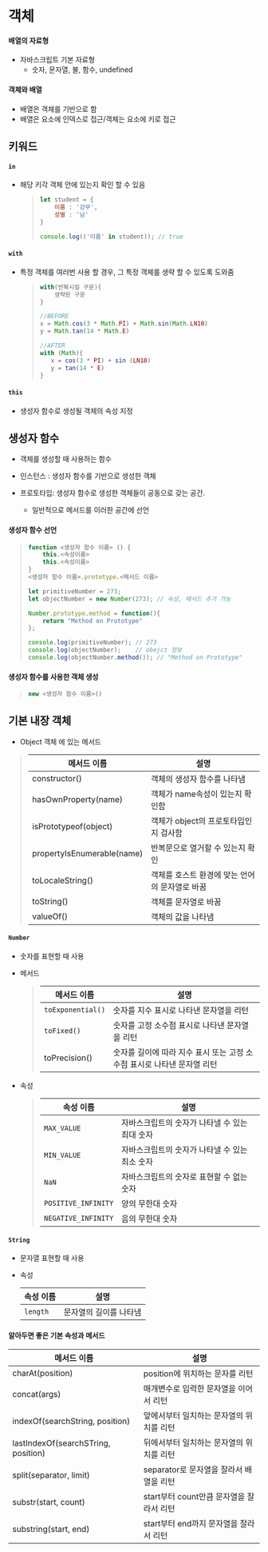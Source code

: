 # 객체
#### 배열의 자료형

- 자바스크립트 기본 자료형
  - 숫자, 문자열, 불, 함수, undefined



#### 객체와 배열

- 배열은 객체를 기반으로 함
- 배열은 요소에 인덱스로 접근/객체는 요소에 키로 접근



## 키워드

#### `in`

* 해당 키각 객체 안에 있는지 확인 할 수 있음

  > ```javascript
  > let student = {
  >     이름 : '강무',
  >     성별 : '남'
  > }
  > 
  > console.log(('이름' in student)); // true
  > ```

  

#### `with`

- 특정 객체를 여러번 사용 할 경우, 그 특정 객체를 생략 할 수 있도록 도와줌

  > ```javascript
  > with(반복시킬 구문){
  >     생략된 구문
  > }
  > ```
  >
  > ```javascript
  > //BEFORE
  > x = Math.cos(3 * Math.PI) + Math.sin(Math.LN10) 
  > y = Math.tan(14 * Math.E)
  > 
  > //AFTER
  > with (Math){
  >    x = cos(3 * PI) + sin (LN10)  
  >    y = tan(14 * E)
  > }
  > ```



#### `this`

- 생성자 함수로 생성될 객체의 속성 지정



## 생성자 함수

* 객체를 생성할 때 사용하는 함수

* 인스턴스 : 생성자 함수를 기반으로 생성한 객체
* 프로토타입: 생성자 함수로 생성한 객체들이 공동으로 갖는 공간.
  * 일반적으로 메서드를 이러한 공간에 선언



#### 생성자 함수 선언

> ```javascript
> function <생성자 함수 이름> () {
>     this.<속성이름>
>     this.<속성이름>
> }
> <생성자 함수 이름>.prototype.<메서드 이름>
> ```
>
> ```javascript
> let primitiveNumber = 273;
> let objectNumber = new Number(273); // 속성, 메서드 추가 가능
> 
> Number.prototype.method = function(){
>     return "Method on Prototype"
> };
> 
> console.log(primitiveNumber); // 273
> console.log(objectNumber);	// obejct 정보
> console.log(objectNumber.method()); // "Method on Prototype"
> ```
>
> 



#### 생성자 함수를 사용한 객체 생성

> ```javascript
> new <생성자 함수 이름>()
> ```



## 기본 내장 객체

* Object 객체 에 있는 메서드

> | 메서드 이름                | 설명                                           |
> | -------------------------- | ---------------------------------------------- |
> | constructor()              | 객체의 생성자 함수를 나타냄                    |
> | hasOwnProperty(name)       | 객체가 name속성이 있는지 확인함                |
> | isPrototypeof(object)      | 객체가 object의 프로토타입인지 검사함          |
> | propertyIsEnumerable(name) | 반복문으로 열거할 수 있는지 확인               |
> | toLocaleString()           | 객체를 호스트 환경에 맞는 언어의 문자열로 바꿈 |
> | toString()                 | 객체를 문자열로 바꿈                           |
> | valueOf()                  | 객체의 값을 나타냄                             |



#### `Number`

- 숫자를 표현할 때 사용

- 메서드

  >| 메서드 이름       | 설명                                                         |
  >| ----------------- | ------------------------------------------------------------ |
  >| `toExponential()` | 숫자를 지수 표시로 나타낸 문자열을 리턴                      |
  >| `toFixed()`       | 숫자를 고정 소수점 표시로 나타낸 문자열을 리턴               |
  >| toPrecision()     | 숫자를 길이에 따라 지수 표시 또는 고정 소수점 표시로 나타낸 문자열 리턴 |

* 속성

  >| 속성 이름           | 설명                                           |
  >| ------------------- | ---------------------------------------------- |
  >| `MAX_VALUE`         | 자바스크립트의 숫자가 나타낼 수 있는 최대 숫자 |
  >| `MIN_VALUE`         | 자바스크립트의 숫자가 나타낼 수 있는 최소 숫자 |
  >| `NaN`               | 자바스크립트의 숫자로 표현할 수 없는 숫자      |
  >| `POSITIVE_INFINITY` | 양의 무한대 숫자                               |
  >| `NEGATIVE_INFINITY` | 음의 무한대 숫자                               |
  >
  >



#### `String`

* 문자열 표현할 때 사용

* 속성

  | 속성 이름 | 설명                   |
  | --------- | ---------------------- |
  | `length`  | 문자열의 길이를 나타냄 |



#### 알아두면 좋은 기본 속성과 메서드

| 메서드 이름                         | 설명                                     |
| ----------------------------------- | ---------------------------------------- |
| charAt(position)                    | position에 위치하는 문자를 리턴          |
| concat(args)                        | 매개변수로 입력한 문자열을 이어서 리턴   |
| indexOf(searchString, position)     | 앞에서부터 일치하는 문자열의 위치를 리턴 |
| lastIndexOf(searchSTring, position) | 뒤에서부터 일치하는 문자열의 위치를 리턴 |
| split(separator, limit)             | separator로 문자열을 잘라서 배열을 리턴  |
| substr(start, count)                | start부터 count만큼 문자열을 잘라서 리턴 |
| substring(start, end)               | start부터 end까지 문자열을 잘라서 리턴   |


